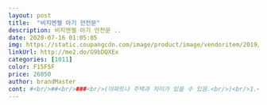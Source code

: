 ```yaml
---
layout: post 
title:  "비지엔젤 아기 안전문" 
description: 비지엔젤 아기 안전문 ..
date: 2020-07-16 01:05:05 
img: https://static.coupangcdn.com/image/product/image/vendoritem/2019/03/15/4403226099/daef87b5-f51e-43e4-8cb3-e44acec1625f.jpg 
linkUrl: http://me2.do/G9bDQXEx 
categories: [1011] 
color: F15F5F 
price: 26050 
author: brandMaster 
cont: #<br/>##<br/>###<br/>(아파트나 주택과 차이가 있을 수 있음.<br/>)<br/>1.<br/> 설치하는 방법은 간단하나 설치하는 데 들어가는 힘은<br/>2.<br/> 볼트가 삐뚤게 들어가서 거슬리거나 볼트가 삽입된<br/>3.<br/> 반드시 설치 장소를 측정한 후에 주문하세요 급하게<br/>■ 다만 안전문을 여는 과정에서 손잡이 버튼?이 좀 뻑뻑하기는 해요.<br/> 이건 사용하면서 요령을 터득해야하는건지, 아기키우면서 유리손목이 되어버린 저는 문열때마다 손목이 시큰거리네요ㅠㅠ<br/>■ 생각보다 튼튼해요.<br/> 샷시에 설치하게 되면서 오른쪽면은 다 모서리에만 고정시키게 되었는데 꽤 튼튼하고, 지금 7개월 아기가 잡고 서 있어도 버티긴 하더라구요.<br/> 가격대비 만족할만큼요^^<br/>■ 요 아기 안전문을 구입후 설치하면서 가장 많이 당황했는데요, 저희는 베란다로 나가는 쪽에 설치를 하려고보니 샷시에 설치를 하게 되면 문이 안딛히는 일이 발생하더라구요ㅠㅠ 그래서 바깥쪽 샷시문이 있는 곳에 그 뽀쪽? 튀어나온 부분에 설치를 했어요.<br/> 제가 한번 나오면서 발로 건드리니 아랫부분만 무너지기는 했지만 그런데로 쓰고 있습니당.<br/><br/>강새이가 겁보라서 처음보는 물건에 예민하고<br/>강추입니다!!<br/>게다가 문여는 소리가 좀 큰 편이에요.<br/> 신랑이 아기 낮잠잘때 업무전화와서 받으러나간다고 안전문 열었는데 탈깍 소리가 꽤 크더라구요.<br/> 아기는 누워서 자다 그 소리에 놀래서 팔다리가 들렸구요ㅠㅜ<br/>규격, 마감처리 매우 만족.<br/><br/>깊이가 다르다거나 마감이 좋은 편은 아닙니다<br/> 
---
```

 